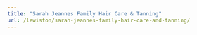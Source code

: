 ```yaml
---
title: "Sarah Jeannes Family Hair Care & Tanning"
url: /lewiston/sarah-jeannes-family-hair-care-and-tanning/
---
```

